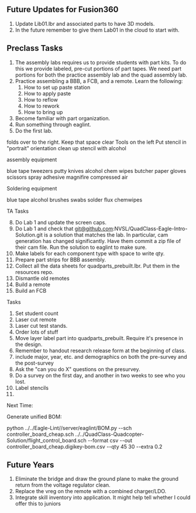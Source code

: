 ## Future Updates for Fusion360

1.  Update Lib01.lbr and associated parts to have 3D models.
2.  In the future remember to give them Lab01 in the cloud to start with.


## Preclass Tasks


1.  The assembly labs requires us to provide students with part kits.  To do this we provide labeled, pre-cut portions of 
part tapes.  We need part portions for both the practice assembly lab and the quad assembly lab.
2.  Practice assembling a BBB, a FCB, and a remote.  Learn the following:
    1.  How to set up paste station
    2.  How to apply paste
    3.  How to reflow
    4.  How to rework
    5.  How to bring up
3.  Become familiar with part organization.
4.  Run something through eaglint.
5.  Do the first lab.


folds over to the right.  Keep that space clear
Tools on the left
Put stencil in "portrait" orientation
clean up stencil with alcohol

assembly equipment

blue tape
tweezers
putty knives
alcohol
chem wipes
butcher paper
gloves
scissors
spray adhesive
magnifire
compressed air

Soldering equipment

blue tape
alcohol
brushes
swabs
solder
flux
chemwipes


TA Tasks

8. Do Lab 1 and update the screen caps.
9. Do Lab 1 and check that git@github.com:NVSL/QuadClass-Eagle-Intro-Solution.git is a solution that matches the lab.  In particular, cam generation has changed significantly.  Have them commit a zip file of their cam file.  Run the solution to eaglint to make sure. 
2. Make labels for each component type with space to write qty.
3. Prepare part strips for BBB assembly.
6. Collect all the data sheets for quadparts_prebuilt.lbr.  Put them in the resources repo.
10. Dismantle old remotes
0. Build a remote
1. Build an FCB


Tasks

1.  Set student count
1.  Laser cut remote 
2.  Laser cut test stands.
2.  Order lots of stuff
3.  Move layer label part into quadparts_prebuilt.  Require it's presence in the design.
5.  Remember to handout research release form at the beginning of class.
6.  include major, year, etc. and demographics on both the pre-survey and the post-survey
7.  Ask the "can you do X" questions on the presurvey.
8.  Do a survey on the first day, and another in two weeks to see who you lost.
9.  Label stencils
10.  

Next Time:

Generate unified BOM:

python ../../Eagle-Lint//server/eaglint/BOM.py --sch controller_board_cheap.sch ../../QuadClass-Quadcopter-Solution/flight_control_board.sch --format csv --out controller_board_cheap.digikey-bom.csv --qty 45 30 --extra 0.2

## Future Years

1. Eliminate the bridge and draw the ground plane to make the ground return from the voltage regulator clean. 
2. Replace the vreg on the remote with a combined charger/LDO. 
3.  Integrate skill inventory into application.  It might help tell whether I could offer this to juniors


